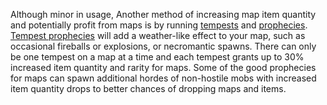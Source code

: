 Although minor in usage, Another method of increasing map item quantity and potentially profit from maps is by running [tempests](<https://pathofexile.gamepedia.com/Tempest>) and [prophecies](<https://pathofexile.gamepedia.com/Prophecy#Reward:_Nothing>). [Tempest prophecies](<https://pathofexile.gamepedia.com/Prophecy#Tempest>) will add a weather-like effect to your map, such as occasional fireballs or explosions, or necromantic spawns. There can only be one tempest on a map at a time and each tempest grants up to 30% increased item quantity and rarity for maps. Some of the good prophecies for maps can spawn additional hordes of non-hostile mobs with increased item quantity drops to better chances of dropping maps and items.